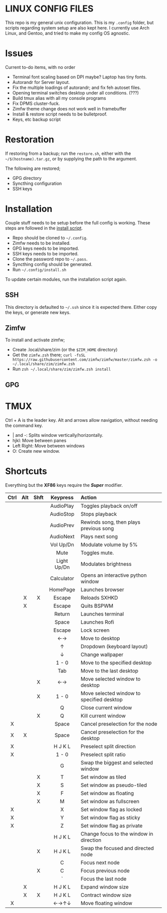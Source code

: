 # LINUX CONFIG FILES

This repo is my general unix configuration.
This is my `.config` folder, but scripts regarding system setup are also kept here.
I currently use Arch Linux, and Gentoo, and tried to make my config OS agnostic.

# Issues

Current to-do items, with no order

* Terminal font scaling based on DPI maybe? Laptop has tiny fonts.
* Autorandr for Server layout.
* Fix the multiple loadings of autorandr; and fix feh autoset files.
* Opening terminal switches desktop under all conditions. (???)
* Build tmux alias with all my console programs
* Fix DPMS cluster-fuck.
* Zimfw theme change does not work well in framebuffer
* Install & restore script needs to be bulletproof.
* Keys, etc backup script

# Restoration

If restoring from a backup; run the `restore.sh`,
either with the `~/$(hostname).tar.gz`,
or by supplying the path to the argument.

The following are restored;

* GPG directory
* Syncthing configuration
* SSH keys

# Installation

Couple stuff needs to be setup before the full config is working.
These steps are followed in the [install script](/install.sh).

* Repo should be cloned to `~/.config`.
* Zimfw needs to be installed.
* GPG keys needs to be imported.
* SSH keys needs to be imported.
* Clone the password repo to `~/.pass`.
* Syncthing config should be generated.
* Run `~/.config/install.sh`

To update certain modules, run the installation script again.

## SSH

This directory is defaulted to `~/.ssh` since it is expected there.
Either copy the keys, or generate new keys.

## Zimfw

To install and activate zimfw;

* Create .local/share/zim (or the `$ZIM_HOME` directory)
* Get the `zimfw.zsh` there;
`curl -fsSL https://raw.githubusercontent.com/zimfw/zimfw/master/zimfw.zsh -o ~/.local/share/zim/zimfw.zsh`
* Run `zsh ~/.local/share/zim/zimfw.zsh install`

## GPG

# TMUX

Ctrl + A is the leader key.
Alt and arrows allow navigation, without needing the command key.

* | and -: Splits window vertically/horizontally.
* hjkl: Move between panes
* Left Right: Move between windows
* O: Create new window.

# Shortcuts

Everything but the **XF86** keys require the **_Super_** modifier.

| Ctrl | Alt | Shft |  Keypress  | Action                                   |
|:----:|:---:|:----:|:----------:|:-----------------------------------------|
|      |     |      | AudioPlay  | Toggles playback on/off                  |
|      |     |      | AudioStop  | Stops playback                           |
|      |     |      | AudioPrev  | Rewinds song, then plays previous song   |
|      |     |      | AudioNext  | Plays next song                          |
|      |     |      | Vol Up/Dn  | Modulate volume by 5%                    |
|      |     |      | Mute       | Toggles mute.                            |
|      |     |      | Light Up/Dn| Modulates brightness                     |
|      |     |      | Calculator | Opens an interactive python window       |
|      |     |      | HomePage   | Launches browser                         |
|      |  X  |   X  | Escape     | Reloads SXHKD                            |
|      |  X  |      | Escape     | Quits BSPWM                              |
|      |     |      | Return     | Launches terminal                        |
|      |     |      | Space      | Launches Rofi                            |
|      |     |      | Escape     | Lock screen                              |
|      |     |      | ←→         | Move to desktop                          |
|      |     |      | ↑          | Dropdown (keyboard layout)               |
|      |     |      | ↓          | Change wallpaper                         |
|      |     |      | 1 - 0      | Move to the specified desktop            |
|      |     |      | Tab        | Move to the last desktop                 |
|      |     |   X  | ←→         | Move selected window to desktop          |
|      |     |   X  | 1 - 0      | Move selected window to specified desktop|
|      |     |      | Q          | Close current window                     |
|      |     |   X  | Q          | Kill current window                      |
|   X  |     |      | Space      | Cancel preselection for the node         |
|   X  |  X  |      | Space      | Cancel preselection for the desktop      |
|   X  |     |      | H J K L    | Preselect split direction                |
|   X  |     |      | 1 - 0      | Preselect split ratio                    |
|      |     |      | G          | Swap the biggest and selected window     |
|      |     |   X  | T          | Set window as tiled                      |
|      |     |   X  | S          | Set window as pseudo-tiled               |
|      |     |   X  | F          | Set window as floating                   |
|      |     |   X  | M          | Set window as fullscreen                 |
|   X  |     |      | X          | Set window flag as locked                |
|   X  |     |      | Y          | Set window flag as sticky                |
|   X  |     |      | Z          | Set window flag as private               |
|      |     |      | H J K L    | Change focus to the window in direction  |
|      |     |   X  | H J K L    | Swap the focused and directed node       |
|      |     |      | C          | Focus next node                          |
|      |     |   X  | C          | Focus previous node                      |
|      |     |      | \`         | Focus the last node                      |
|      |  X  |      | H J K L    | Expand window size                       |
|      |  X  |   X  | H J K L    | Contract window size                     |
|   X  |     |      | ←→↑↓       | Move floating window                     |
